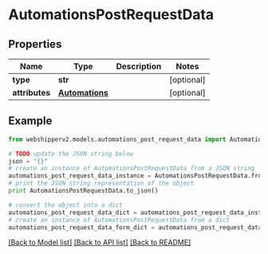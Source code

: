 # AutomationsPostRequestData


## Properties
Name | Type | Description | Notes
------------ | ------------- | ------------- | -------------
**type** | **str** |  | [optional] 
**attributes** | [**Automations**](Automations.md) |  | [optional] 

## Example

```python
from webshipperv2.models.automations_post_request_data import AutomationsPostRequestData

# TODO update the JSON string below
json = "{}"
# create an instance of AutomationsPostRequestData from a JSON string
automations_post_request_data_instance = AutomationsPostRequestData.from_json(json)
# print the JSON string representation of the object
print AutomationsPostRequestData.to_json()

# convert the object into a dict
automations_post_request_data_dict = automations_post_request_data_instance.to_dict()
# create an instance of AutomationsPostRequestData from a dict
automations_post_request_data_form_dict = automations_post_request_data.from_dict(automations_post_request_data_dict)
```
[[Back to Model list]](../README.md#documentation-for-models) [[Back to API list]](../README.md#documentation-for-api-endpoints) [[Back to README]](../README.md)


